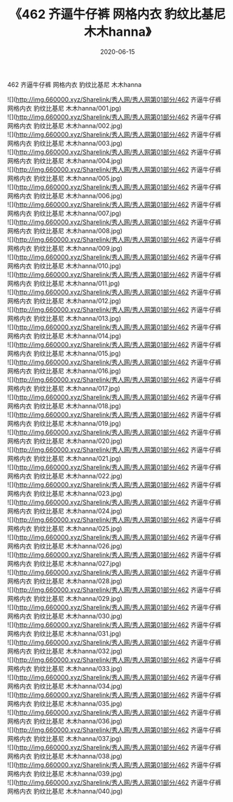 ﻿---
layout: post
title:  《462 齐逼牛仔裤 网格内衣 豹纹比基尼 木木hanna》
date:   2020-06-15
img: http://img.660000.xyz/Sharelink/秀人网/秀人网第01部分/462 齐逼牛仔裤 网格内衣 豹纹比基尼 木木hanna/000.jpg
categories: [美女, 清纯, 唯美]
---

462 齐逼牛仔裤 网格内衣 豹纹比基尼 木木hanna

  ![](http://img.660000.xyz/Sharelink/秀人网/秀人网第01部分/462 齐逼牛仔裤 网格内衣 豹纹比基尼 木木hanna/001.jpg) <br> ![](http://img.660000.xyz/Sharelink/秀人网/秀人网第01部分/462 齐逼牛仔裤 网格内衣 豹纹比基尼 木木hanna/002.jpg) <br> ![](http://img.660000.xyz/Sharelink/秀人网/秀人网第01部分/462 齐逼牛仔裤 网格内衣 豹纹比基尼 木木hanna/003.jpg) <br> ![](http://img.660000.xyz/Sharelink/秀人网/秀人网第01部分/462 齐逼牛仔裤 网格内衣 豹纹比基尼 木木hanna/004.jpg) <br> ![](http://img.660000.xyz/Sharelink/秀人网/秀人网第01部分/462 齐逼牛仔裤 网格内衣 豹纹比基尼 木木hanna/005.jpg) <br> ![](http://img.660000.xyz/Sharelink/秀人网/秀人网第01部分/462 齐逼牛仔裤 网格内衣 豹纹比基尼 木木hanna/006.jpg) <br> ![](http://img.660000.xyz/Sharelink/秀人网/秀人网第01部分/462 齐逼牛仔裤 网格内衣 豹纹比基尼 木木hanna/007.jpg) <br> ![](http://img.660000.xyz/Sharelink/秀人网/秀人网第01部分/462 齐逼牛仔裤 网格内衣 豹纹比基尼 木木hanna/008.jpg) <br> ![](http://img.660000.xyz/Sharelink/秀人网/秀人网第01部分/462 齐逼牛仔裤 网格内衣 豹纹比基尼 木木hanna/009.jpg) <br> ![](http://img.660000.xyz/Sharelink/秀人网/秀人网第01部分/462 齐逼牛仔裤 网格内衣 豹纹比基尼 木木hanna/010.jpg) <br> ![](http://img.660000.xyz/Sharelink/秀人网/秀人网第01部分/462 齐逼牛仔裤 网格内衣 豹纹比基尼 木木hanna/011.jpg) <br> ![](http://img.660000.xyz/Sharelink/秀人网/秀人网第01部分/462 齐逼牛仔裤 网格内衣 豹纹比基尼 木木hanna/012.jpg) <br> ![](http://img.660000.xyz/Sharelink/秀人网/秀人网第01部分/462 齐逼牛仔裤 网格内衣 豹纹比基尼 木木hanna/013.jpg) <br> ![](http://img.660000.xyz/Sharelink/秀人网/秀人网第01部分/462 齐逼牛仔裤 网格内衣 豹纹比基尼 木木hanna/014.jpg) <br> ![](http://img.660000.xyz/Sharelink/秀人网/秀人网第01部分/462 齐逼牛仔裤 网格内衣 豹纹比基尼 木木hanna/015.jpg) <br> ![](http://img.660000.xyz/Sharelink/秀人网/秀人网第01部分/462 齐逼牛仔裤 网格内衣 豹纹比基尼 木木hanna/016.jpg) <br> ![](http://img.660000.xyz/Sharelink/秀人网/秀人网第01部分/462 齐逼牛仔裤 网格内衣 豹纹比基尼 木木hanna/017.jpg) <br> ![](http://img.660000.xyz/Sharelink/秀人网/秀人网第01部分/462 齐逼牛仔裤 网格内衣 豹纹比基尼 木木hanna/018.jpg) <br> ![](http://img.660000.xyz/Sharelink/秀人网/秀人网第01部分/462 齐逼牛仔裤 网格内衣 豹纹比基尼 木木hanna/019.jpg) <br> ![](http://img.660000.xyz/Sharelink/秀人网/秀人网第01部分/462 齐逼牛仔裤 网格内衣 豹纹比基尼 木木hanna/020.jpg) <br> ![](http://img.660000.xyz/Sharelink/秀人网/秀人网第01部分/462 齐逼牛仔裤 网格内衣 豹纹比基尼 木木hanna/021.jpg) <br> ![](http://img.660000.xyz/Sharelink/秀人网/秀人网第01部分/462 齐逼牛仔裤 网格内衣 豹纹比基尼 木木hanna/022.jpg) <br> ![](http://img.660000.xyz/Sharelink/秀人网/秀人网第01部分/462 齐逼牛仔裤 网格内衣 豹纹比基尼 木木hanna/023.jpg) <br> ![](http://img.660000.xyz/Sharelink/秀人网/秀人网第01部分/462 齐逼牛仔裤 网格内衣 豹纹比基尼 木木hanna/024.jpg) <br> ![](http://img.660000.xyz/Sharelink/秀人网/秀人网第01部分/462 齐逼牛仔裤 网格内衣 豹纹比基尼 木木hanna/025.jpg) <br> ![](http://img.660000.xyz/Sharelink/秀人网/秀人网第01部分/462 齐逼牛仔裤 网格内衣 豹纹比基尼 木木hanna/026.jpg) <br> ![](http://img.660000.xyz/Sharelink/秀人网/秀人网第01部分/462 齐逼牛仔裤 网格内衣 豹纹比基尼 木木hanna/027.jpg) <br> ![](http://img.660000.xyz/Sharelink/秀人网/秀人网第01部分/462 齐逼牛仔裤 网格内衣 豹纹比基尼 木木hanna/028.jpg) <br> ![](http://img.660000.xyz/Sharelink/秀人网/秀人网第01部分/462 齐逼牛仔裤 网格内衣 豹纹比基尼 木木hanna/029.jpg) <br> ![](http://img.660000.xyz/Sharelink/秀人网/秀人网第01部分/462 齐逼牛仔裤 网格内衣 豹纹比基尼 木木hanna/030.jpg) <br> ![](http://img.660000.xyz/Sharelink/秀人网/秀人网第01部分/462 齐逼牛仔裤 网格内衣 豹纹比基尼 木木hanna/031.jpg) <br> ![](http://img.660000.xyz/Sharelink/秀人网/秀人网第01部分/462 齐逼牛仔裤 网格内衣 豹纹比基尼 木木hanna/032.jpg) <br> ![](http://img.660000.xyz/Sharelink/秀人网/秀人网第01部分/462 齐逼牛仔裤 网格内衣 豹纹比基尼 木木hanna/033.jpg) <br> ![](http://img.660000.xyz/Sharelink/秀人网/秀人网第01部分/462 齐逼牛仔裤 网格内衣 豹纹比基尼 木木hanna/034.jpg) <br> ![](http://img.660000.xyz/Sharelink/秀人网/秀人网第01部分/462 齐逼牛仔裤 网格内衣 豹纹比基尼 木木hanna/035.jpg) <br> ![](http://img.660000.xyz/Sharelink/秀人网/秀人网第01部分/462 齐逼牛仔裤 网格内衣 豹纹比基尼 木木hanna/036.jpg) <br> ![](http://img.660000.xyz/Sharelink/秀人网/秀人网第01部分/462 齐逼牛仔裤 网格内衣 豹纹比基尼 木木hanna/037.jpg) <br> ![](http://img.660000.xyz/Sharelink/秀人网/秀人网第01部分/462 齐逼牛仔裤 网格内衣 豹纹比基尼 木木hanna/038.jpg) <br> ![](http://img.660000.xyz/Sharelink/秀人网/秀人网第01部分/462 齐逼牛仔裤 网格内衣 豹纹比基尼 木木hanna/039.jpg) <br> ![](http://img.660000.xyz/Sharelink/秀人网/秀人网第01部分/462 齐逼牛仔裤 网格内衣 豹纹比基尼 木木hanna/040.jpg) <br>